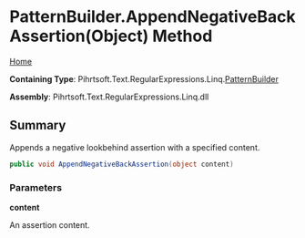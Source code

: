 # PatternBuilder\.AppendNegativeBackAssertion\(Object\) Method

[Home](../../../../../../README.md)

**Containing Type**: Pihrtsoft\.Text\.RegularExpressions\.Linq\.[PatternBuilder](../README.md)

**Assembly**: Pihrtsoft\.Text\.RegularExpressions\.Linq\.dll

## Summary

Appends a negative lookbehind assertion with a specified content\.

```csharp
public void AppendNegativeBackAssertion(object content)
```

### Parameters

**content**

An assertion content\.